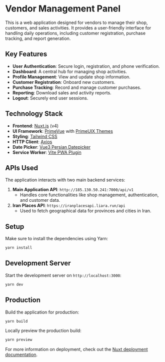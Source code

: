 # Vendor Management Panel

This is a web application designed for vendors to manage their shop, customers, and sales activities. It provides a user-friendly interface for handling daily operations, including customer registration, purchase tracking, and report generation.

## Key Features

- **User Authentication**: Secure login, registration, and phone verification.
- **Dashboard**: A central hub for managing shop activities.
- **Profile Management**: View and update shop information.
- **Customer Registration**: Onboard new customers.
- **Purchase Tracking**: Record and manage customer purchases.
- **Reporting**: Download sales and activity reports.
- **Logout**: Securely end user sessions.

## Technology Stack

- **Frontend**: [Nuxt.js](https://nuxt.com/) (v4)
- **UI Framework**: [PrimeVue](https://primevue.org/) with [PrimeUIX Themes](https://primeuix.org/themes)
- **Styling**: [Tailwind CSS](https://tailwindcss.com/)
- **HTTP Client**: [Axios](https://axios-http.com/)
- **Date Picker**: [Vue3 Persian Datepicker](https://github.com/alireza-ab/vue3-persian-datepicker)
- **Service Worker**: [Vite PWA Plugin](https://vite-pwa-org.netlify.app/)

## APIs Used

The application interacts with two main backend services:

1.  **Main Application API**: `http://185.130.50.241:7000/api/v1`
    - Handles core functionalities like shop management, authentication, and customer data.
2.  **Iran Places API**: `https://iranplacesapi.liara.run/api`
    - Used to fetch geographical data for provinces and cities in Iran.

## Setup

Make sure to install the dependencies using Yarn:

```bash
yarn install
```

## Development Server

Start the development server on `http://localhost:3000`:

```bash
yarn dev
```

## Production

Build the application for production:

```bash
yarn build
```

Locally preview the production build:

```bash
yarn preview
```

For more information on deployment, check out the [Nuxt deployment documentation](https://nuxt.com/docs/getting-started/deployment).